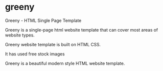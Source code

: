 # greeny
Greeny - HTML Single Page Template

Greeny is a single-page html website template that can cover most areas of website types. 

Greeny website template is built on HTML CSS.

It has used free stock images

Greeny is a beautiful modern style HTML website template.
